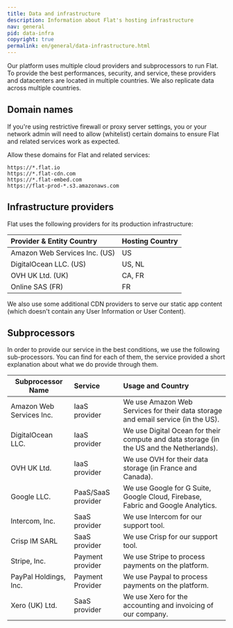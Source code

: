 ```yaml
---
title: Data and infrastructure
description: Information about Flat's hosting infrastructure
nav: general
pid: data-infra
copyright: true
permalink: en/general/data-infrastructure.html
---
```


Our platform uses multiple cloud providers and subprocessors to run Flat. To provide the best performances, security, and service, these providers and datacenters are located in multiple countries. We also replicate data across multiple countries.

## Domain names

If you're using restrictive firewall or proxy server settings, you or your network admin will need to allow (whitelist) certain domains to ensure Flat and related services work as expected.

Allow these domains for Flat and related services:

```
https://*.flat.io
https://*.flat-cdn.com
https://*.flat-embed.com
https://flat-prod-*.s3.amazonaws.com
```

## Infrastructure providers

Flat uses the following providers for its production infrastructure:

| Provider & Entity Country | Hosting Country |
|:--------------------------|:-----------------------|
| Amazon Web Services Inc. (US) | US |
| DigitalOcean LLC. (US) | US, NL |
| OVH UK Ltd. (UK) | CA, FR |
| Online SAS (FR) | FR |

We also use some additional CDN providers to serve our static app content (which doesn't contain any User Information or User Content).

## Subprocessors

In order to provide our service in the best conditions, we use the following sub-processors. You can find for each of them, the service provided a short explanation about what we do provide through them.

| Subprocessor Name | Service | Usage and Country |
| ------------------|:--------|:------|
| Amazon Web Services Inc. | IaaS provider | We use Amazon Web Services for their data storage and email service (in the US). |
| DigitalOcean LLC. | IaaS provider | We use Digital Ocean for their compute and data storage (in the US and the Netherlands). |
| OVH UK Ltd. | IaaS provider | We use OVH for their data storage (in France and Canada). |
| Google LLC. | PaaS/SaaS provider | We use Google for G Suite, Google Cloud, Firebase, Fabric and Google Analytics. |
| Intercom, Inc. | SaaS provider | We use Intercom for our support tool. |
| Crisp IM SARL | SaaS provider | We use Crisp for our support tool. |
| Stripe, Inc. | Payment provider | We use Stripe to process payments on the platform. |
| PayPal Holdings, Inc. | Payment Provider | We use Paypal to process payments on the platform. |
| Xero (UK) Ltd. | SaaS provider | We use Xero for the accounting and invoicing of our company. |